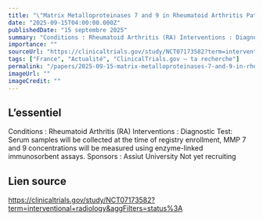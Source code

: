 ```yaml
---
title: "\"Matrix Metalloproteinases 7 and 9 in Rheumatoid Arthritis Patients With Interstitial Lung Disease\""
date: "2025-09-15T04:00:00.000Z"
publishedDate: "15 septembre 2025"
summary: "Conditions : Rheumatoid Arthritis (RA) Interventions : Diagnostic Test: Serum samples will be collected at the time of registry enrollment, MMP 7 and 9 concentrations will be measured using enzyme-linked immunosorbent assays. Sponsors : Assiut University Not yet recruiting"
importance: ""
sourceUrl: "https://clinicaltrials.gov/study/NCT07173582?term=interventional+radiology&aggFilters=status%3A"
tags: ["France", "Actualité", "ClinicalTrials.gov — ta recherche"]
permalink: "/papers/2025-09-15-matrix-metalloproteinases-7-and-9-in-rheumatoid-arthritis-patients-with-interstitial-lung-disease"
imageUrl: ""
imageCredit: ""
---
```


## L’essentiel

Conditions : Rheumatoid Arthritis (RA) Interventions : Diagnostic Test: Serum samples will be collected at the time of registry enrollment, MMP 7 and 9 concentrations will be measured using enzyme-linked immunosorbent assays. Sponsors : Assiut University Not yet recruiting

## Lien source

https://clinicaltrials.gov/study/NCT07173582?term=interventional+radiology&aggFilters=status%3A

